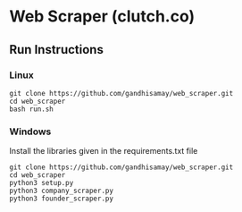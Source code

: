 # Web Scraper (clutch.co)
## Run Instructions
### Linux
```
git clone https://github.com/gandhisamay/web_scraper.git
cd web_scraper
bash run.sh
```

### Windows
Install the libraries given in the requirements.txt file
```
git clone https://github.com/gandhisamay/web_scraper.git
cd web_scraper
python3 setup.py
python3 company_scraper.py
python3 founder_scraper.py
```
